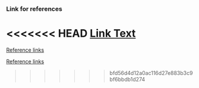 ### Link for references 

<<<<<<< HEAD
[Link Text](refrerence.pdf)
=======
[Reference links](https://en.wikipedia.org/wiki/Fluorescent_lamp)


[Reference links](http://www.gcekjr.ac.in/pdf/manuals/Basic-Electrical-Enginneering-Lab-Manual.pdf)
>>>>>>> bfd56d4d12a0ac116d27e883b3c9bf6bbdb1d274
